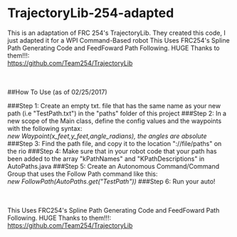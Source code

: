 # TrajectoryLib-254-adapted
This is an adaptation of FRC 254's TrajectoryLib. They created this code, I just adapted it for a WPI Command-Based robot
This Uses FRC254's Spline Path Generating Code and FeedFoward Path Following. HUGE Thanks to them!!!:<br/>
https://github.com/Team254/TrajectoryLib
<br/><br/><br/>

##How To Use (as of 02/25/2017)

###Step 1:
Create an empty txt. file that has the same name as your new path (i.e "TestPath.txt") in the "paths" folder of this project
###Step 2:
In a new scope of the Main class, define the config values and the waypoints with the following syntax:<br/>
_new Waypoint(x_feet,y_feet,angle_radians), the angles are absolute_
###Step 3:
Find the path file, and copy it to the location "://file/paths" on the rio
###Step 4:
Make sure that in your robot code that your path has been added to the array "kPathNames" and "KPathDescriptions" in AutoPaths.java
###Step 5:
Create an Autonomous Command/Command Group that uses the Follow Path command like this:<br/>
_new FollowPath(AutoPaths.get("TestPath"))_
###Step 6:
Run your auto!<br/><br/><br/>

This Uses FRC254's Spline Path Generating Code and FeedFoward Path Following. HUGE Thanks to them!!!:<br/>
https://github.com/Team254/TrajectoryLib




